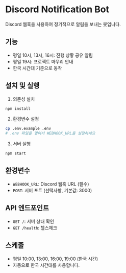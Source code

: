 # Discord Notification Bot

Discord 웹훅을 사용하여 정기적으로 알림을 보내는 봇입니다.

## 기능

- 평일 10시, 13시, 16시: 진행 상황 공유 알림
- 평일 19시: 프로젝트 마무리 안내
- 한국 시간대 기준으로 동작

## 설치 및 실행

1. 의존성 설치

```bash
npm install
```

2. 환경변수 설정

```bash
cp .env.example .env
# .env 파일을 열어서 WEBHOOK_URL을 설정하세요
```

3. 서버 실행

```bash
npm start
```

## 환경변수

- `WEBHOOK_URL`: Discord 웹훅 URL (필수)
- `PORT`: 서버 포트 (선택사항, 기본값: 3000)

## API 엔드포인트

- `GET /`: 서버 상태 확인
- `GET /health`: 헬스체크

## 스케줄

- 평일 10:00, 13:00, 16:00, 19:00 (한국 시간)
- 자동으로 한국 시간대를 사용합니다.
